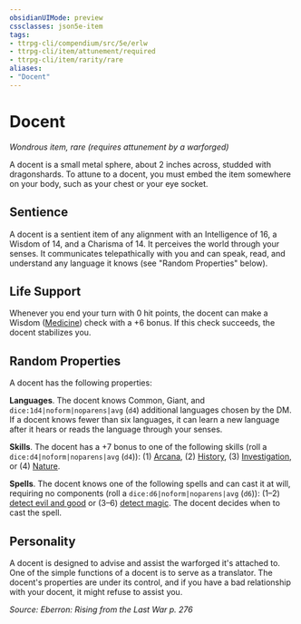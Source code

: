 ```yaml
---
obsidianUIMode: preview
cssclasses: json5e-item
tags:
- ttrpg-cli/compendium/src/5e/erlw
- ttrpg-cli/item/attunement/required
- ttrpg-cli/item/rarity/rare
aliases: 
- "Docent"
---
```

# Docent
*Wondrous item, rare (requires attunement by a warforged)*  



A docent is a small metal sphere, about 2 inches across, studded with dragonshards. To attune to a docent, you must embed the item somewhere on your body, such as your chest or your eye socket.

## Sentience

A docent is a sentient item of any alignment with an Intelligence of 16, a Wisdom of 14, and a Charisma of 14. It perceives the world through your senses. It communicates telepathically with you and can speak, read, and understand any language it knows (see "Random Properties" below).

## Life Support

Whenever you end your turn with 0 hit points, the docent can make a Wisdom ([Medicine](Інструменти%20ДМ/CLI/rules/skills.md#Medicine)) check with a +6 bonus. If this check succeeds, the docent stabilizes you.

## Random Properties

A docent has the following properties:

**Languages**. The docent knows Common, Giant, and `dice:1d4|noform|noparens|avg` (`d4`) additional languages chosen by the DM. If a docent knows fewer than six languages, it can learn a new language after it hears or reads the language through your senses.

**Skills**. The docent has a +7 bonus to one of the following skills (roll a `dice:d4|noform|noparens|avg` (`d4`)): (1) [Arcana](Інструменти%20ДМ/CLI/rules/skills.md#Arcana), (2) [History](Інструменти%20ДМ/CLI/rules/skills.md#History), (3) [Investigation](Інструменти%20ДМ/CLI/rules/skills.md#Investigation), or (4) [Nature](Інструменти%20ДМ/CLI/rules/skills.md#Nature).

**Spells**. The docent knows one of the following spells and can cast it at will, requiring no components (roll a `dice:d6|noform|noparens|avg` (`d6`)): (1–2) [detect evil and good](Інструменти%20ДМ/CLI/spells/detect-evil-and-good-xphb.md) or (3–6) [detect magic](Інструменти%20ДМ/CLI/spells/detect-magic-xphb.md). The docent decides when to cast the spell.

## Personality

A docent is designed to advise and assist the warforged it's attached to. One of the simple functions of a docent is to serve as a translator. The docent's properties are under its control, and if you have a bad relationship with your docent, it might refuse to assist you.

*Source: Eberron: Rising from the Last War p. 276*